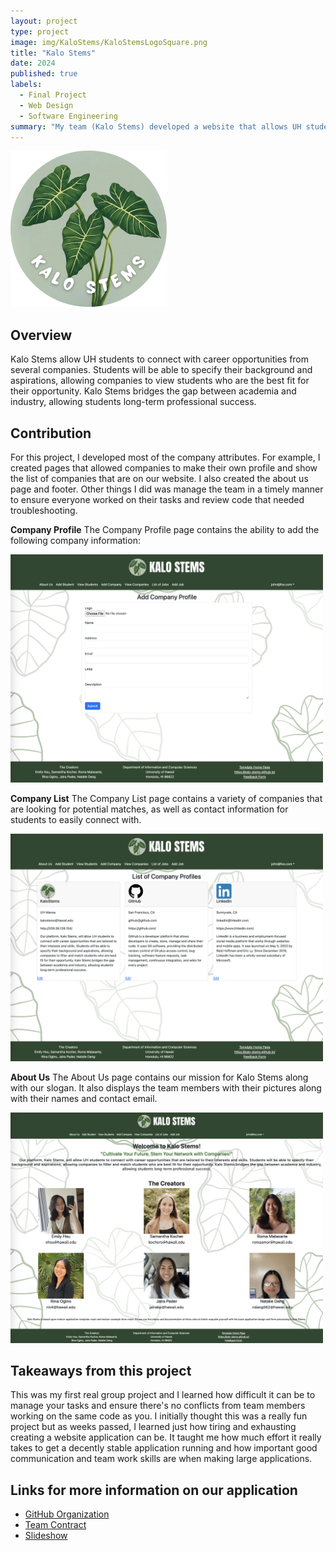 ```yaml
---
layout: project
type: project
image: img/KaloStems/KaloStemsLogoSquare.png
title: "Kalo Stems"
date: 2024
published: true
labels:
  - Final Project
  - Web Design
  - Software Engineering
summary: "My team (Kalo Stems) developed a website that allows UH students to connect with companies and apply for their job openings."
---
```

<pre><img src="../img/KaloStems/Kalo-Stems-Logo-Circle.png" width=250 alt="Logo"></pre>

## Overview
Kalo Stems allow UH students to connect with career opportunities from several companies. Students will be able to specify their background and aspirations, allowing companies to view students who are the best fit for their opportunity. Kalo Stems bridges the gap between academia and industry, allowing students long-term professional success.

## Contribution
For this project, I developed most of the company attributes. For example, I created pages that allowed companies to make their own profile and show the list of companies that are on our website. I also created the about us page and footer. Other things I did was manage the team in a timely manner to ensure everyone worked on their tasks and review code that needed troubleshooting.

**Company Profile** The Company Profile page contains the ability to add the following company information:

<img src="../img/KaloStems/AddCompanyProfilePage.png" width="500">

**Company List** The Company List page contains a variety of companies that are looking for potential matches, as well as contact information for students to easily connect with.

<img src="../img/KaloStems/ViewCompaniesPage.png" width="500">

**About Us** The About Us page contains our mission for Kalo Stems along with our slogan. It also displays the team members with their pictures along with their names and contact email.

<img src="../img/KaloStems/AboutUsPage.png" width="500">

## Takeaways from this project
This was my first real group project and I learned how difficult it can be to manage your tasks and ensure there's no conflicts from team members working on the same code as you. I initially thought this was a really fun project but as weeks passed, I learned just how tiring and exhausting creating a website application can be. It taught me how much effort it really takes to get a decently stable application running and how important good communication and team work skills are when making large applications.

## Links for more information on our application
* [GitHub Organization](https://github.com/kalo-stems)
* [Team Contract](https://docs.google.com/document/d/1pQhVukBdsgP-iYddv36u0Z7tSdybe16vppzxzfB3U6Q/edit?usp=sharing)
* [Slideshow](https://www.canva.com/design/DAGBZoxKtCk/fQQk6ZFbjSCNc1vgeSsEIQ/edit)